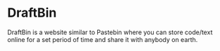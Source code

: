 # DraftBin
DraftBin is a website similar to Pastebin where you can store code/text online for a set period of time and share it with anybody on earth.
